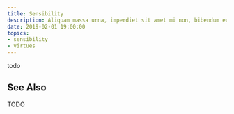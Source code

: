 ```yaml
---
title: Sensibility
description: Aliquam massa urna, imperdiet sit amet mi non, bibendum euismod est.
date: 2019-02-01 19:00:00
topics: 
- sensibility
- virtues
---
```


todo

## See Also
TODO
